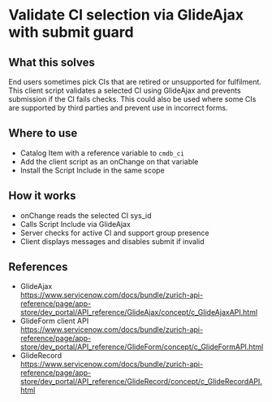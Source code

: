 # Validate CI selection via GlideAjax with submit guard

## What this solves
End users sometimes pick CIs that are retired or unsupported for fulfilment. This client script validates a selected CI using GlideAjax and prevents submission if the CI fails checks.
This could also be used where some CIs are supported by third parties and prevent use in incorrect forms.

## Where to use
- Catalog Item with a reference variable to `cmdb_ci`
- Add the client script as an onChange on that variable
- Install the Script Include in the same scope

## How it works
- onChange reads the selected CI sys_id
- Calls Script Include via GlideAjax
- Server checks for active CI and support group presence
- Client displays messages and disables submit if invalid

## References
- GlideAjax  
  https://www.servicenow.com/docs/bundle/zurich-api-reference/page/app-store/dev_portal/API_reference/GlideAjax/concept/c_GlideAjaxAPI.html
- GlideForm client API  
  https://www.servicenow.com/docs/bundle/zurich-api-reference/page/app-store/dev_portal/API_reference/GlideForm/concept/c_GlideFormAPI.html
- GlideRecord  
  https://www.servicenow.com/docs/bundle/zurich-api-reference/page/app-store/dev_portal/API_reference/GlideRecord/concept/c_GlideRecordAPI.html
